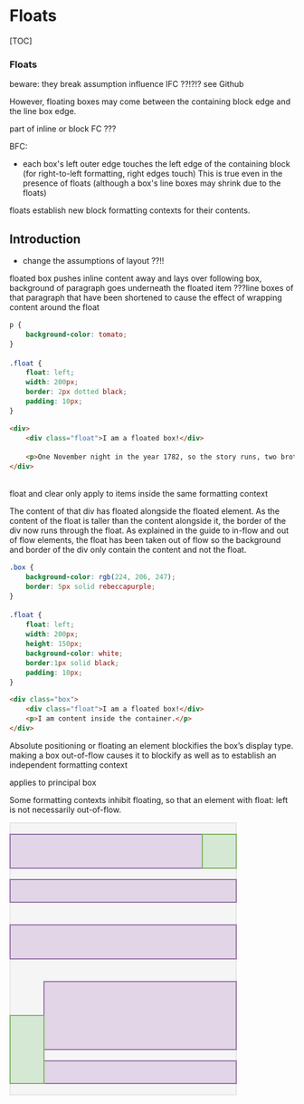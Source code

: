 # Floats

[TOC]


### Floats

beware: they break assumption
influence IFC ??!?!? see Github

However, floating boxes may come between the containing block edge and the line box edge.


part of inline or block FC ???

BFC:
- each box's left outer edge touches the left edge of the containing block (for right-to-left formatting, right edges touch)
This is true even in the presence of floats (although a box's line boxes may shrink due to the floats)


floats establish new block formatting contexts for their contents.



## Introduction

- change the assumptions of layout ??!!

floated box pushes inline content away and lays over following box, background of paragraph goes underneath the floated item
???line boxes of that paragraph that have been shortened to cause the effect of wrapping content around the float

```css
p {
    background-color: tomato;
}
    
.float {
    float: left;
    width: 200px;
    border: 2px dotted black;
    padding: 10px;
} 
```

```html
<div>
    <div class="float">I am a floated box!</div>

    <p>One November night in the year 1782, so the story runs, two brothers sat over their winter fire in the little French town of Annonay, watching the grey smoke-wreaths from the hearth curl up the wide chimney. Their names were Stephen and Joseph Montgolfier, they were papermakers by trade, and were noted as possessing thoughtful minds and a deep interest in all scientific knowledge and new discovery.</p>
</div>
      
```


float and clear only apply to items inside the same formatting context



The content of that div has floated alongside the floated element. As the content of the float is taller than the content alongside it, the border of the div now runs through the float. As explained in the guide to in-flow and out of flow elements, the float has been taken out of flow so the background and border of the div only contain the content and not the float.

```css
.box {
    background-color: rgb(224, 206, 247);
    border: 5px solid rebeccapurple;
}

.float {
    float: left;
    width: 200px;
    height: 150px;
    background-color: white;
    border:1px solid black;
    padding: 10px;
}      
```

```html
<div class="box">
    <div class="float">I am a floated box!</div>
    <p>I am content inside the container.</p>
</div>
```



Absolute positioning or floating an element blockifies the box’s display type.
making a box out-of-flow causes it to blockify as well as to establish an independent formatting context

applies to principal box

Some formatting contexts inhibit floating, so that an element with float: left is not necessarily out-of-flow.

![float in block formatting context](illustrations/floatbfc.svg)